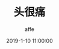 ---
layout:     post
title:      "头很痛"
subtitle:   ""
date:       2019-1-10 11:00:00
author:     "affe"
header-style : text
header-img: "img/post-bg-2015.jpg"
tags:
    - 睡前的话
---